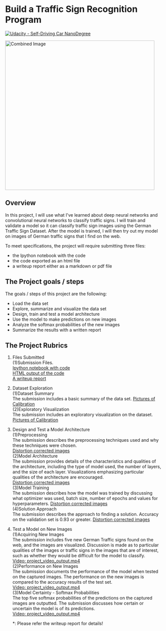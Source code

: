 # **Build a Traffic Sign Recognition Program** 
[![Udacity - Self-Driving Car NanoDegree](https://s3.amazonaws.com/udacity-sdc/github/shield-carnd.svg)](http://www.udacity.com/drive)

<img src="test_videos_output/img1.png" width="480" alt="Combined Image" />

Overview
---

In this project, I will use what I've learned about deep neural networks and convolutional neural networks to classify traffic signs. I will train and validate a model so it can classify traffic sign images using the German Traffic Sign Dataset. After the model is trained, I will then try out my model on images of German traffic signs that I find on the web.

To meet specifications, the project will require submitting three files:

- the Ipython notebook with the code  
- the code exported as an html file  
- a writeup report either as a markdown or pdf file  


The Project goals / steps
---
The goals / steps of this project are the following:
- Load the data set
- Explore, summarize and visualize the data set
- Design, train and test a model architecture
- Use the model to make predictions on new images
- Analyze the softmax probabilities of the new images
- Summarize the results with a written report


The Project Rubrics
---

1. Files Submitted  
(1)Submission Files.  
 [Ipython notebook with code](https://github.com/kkumazaki/Self-Drivig-Car_Project2_Advanced-Lane-Finding/tree/master/P2.ipynb)  
 [HTML output of the code](https://github.com/kkumazaki/Self-Drivig-Car_Project2_Advanced-Lane-Finding/tree/master/P2.ipynb)  
 [A writeup report](https://github.com/kkumazaki/Self-Drivig-Car_Project2_Advanced-Lane-Finding/tree/master/Writeup_of_Lesson8.pdf)
 
2. Dataset Exploration  
(1)Dataset Summary  
The submission includes a basic summary of the data set.
 [Pictures of Calibration](https://github.com/kkumazaki/Self-Drivig-Car_Project2_Advanced-Lane-Finding/tree/master/output_images/1_Calibration)  
(2)Exploratory Visualization  
The submission includes an exploratory visualization on the dataset. 
 [Pictures of Calibration](https://github.com/kkumazaki/Self-Drivig-Car_Project2_Advanced-Lane-Finding/tree/master/output_images/1_Calibration)  

3. Design and Test a Model Architecture   
(1)Preprocessing    
The submission describes the preprocessing techniques used and why these techniques were chosen.  
 [Distortion corrected images](https://github.com/kkumazaki/Self-Drivig-Car_Project2_Advanced-Lane-Finding/tree/master/output_images/2_Undistortion\Camera)   
(2)Model Architecture     
The submission provides details of the characteristics and qualities of the architecture, including the type of model used, the number of layers, and the size of each layer. Visualizations emphasizing particular qualities of the architecture are encouraged.  
 [Distortion corrected images](https://github.com/kkumazaki/Self-Drivig-Car_Project2_Advanced-Lane-Finding/tree/master/output_images/2_Undistortion\Camera)   
(3)Model Training      
The submission describes how the model was trained by discussing what optimizer was used, batch size, number of epochs and values for hyperparameters. 
 [Distortion corrected images](https://github.com/kkumazaki/Self-Drivig-Car_Project2_Advanced-Lane-Finding/tree/master/output_images/2_Undistortion\Camera)   
(4)Solution Approach    
The submission describes the approach to finding a solution. Accuracy on the validation set is 0.93 or greater.
 [Distortion corrected images](https://github.com/kkumazaki/Self-Drivig-Car_Project2_Advanced-Lane-Finding/tree/master/output_images/2_Undistortion\Camera) 

4. Test a Model on New Images  
(1)Acquiring New Images  
The submission includes five new German Traffic signs found on the web, and the images are visualized. Discussion is made as to particular qualities of the images or traffic signs in the images that are of interest, such as whether they would be difficult for the model to classify.     
 [Video: project_video_output.mp4](https://github.com/kkumazaki/Self-Drivig-Car_Project2_Advanced-Lane-Finding/tree/master/test_videos_output)   
(2)Performance on New Images  
The submission documents the performance of the model when tested on the captured images. The performance on the new images is compared to the accuracy results of the test set.    
 [Video: project_video_output.mp4](https://github.com/kkumazaki/Self-Drivig-Car_Project2_Advanced-Lane-Finding/tree/master/test_videos_output)  
 (3)Model Certainty - Softmax Probabilities  
The top five softmax probabilities of the predictions on the captured images are outputted. The submission discusses how certain or uncertain the model is of its predictions.  
 [Video: project_video_output.mp4](https://github.com/kkumazaki/Self-Drivig-Car_Project2_Advanced-Lane-Finding/tree/master/test_videos_output)  
  
   *: Please refer the writeup report for details!


